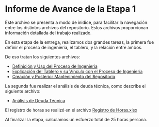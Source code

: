 # Informe de Avance de la Etapa 1
Este archivo se presenta a modo de ínidice, para facilitar la navegación entre los distintos archivos del repositorio. Estos archivos proporcionan información detallada del trabajo realizado.

En esta etapa de la entrega, realizamos dos grandes tareas, la primera fue definir el proceso de ingeniería, el tablero, y la relación entre ambos.

De eso tratan los siguientes archivos:
* [Definición y Uso del Proceso de Ingeniería](https://github.com/IngSoft-ISA2-2023-2/obligatorio-mazziotti-macedo-torres/blob/b404a1da6a1de9e9723dc9e7fafad91fe0a80717/Entrega%201/Documentacion/Definici%C3%B3n%20y%20Uso%20del%20Proceso%20de%20Ingenier%C3%ADa.md)
* [Explicación del Tablero y su Vínculo con el Proceso de Ingeniería](https://github.com/IngSoft-ISA2-2023-2/obligatorio-mazziotti-macedo-torres/blob/b404a1da6a1de9e9723dc9e7fafad91fe0a80717/Entrega%201/Documentacion/Explicaci%C3%B3n%20del%20Tablero%20y%20su%20V%C3%ADnculo%20con%20el%20Proceso%20de%20Ingenier%C3%ADa.md)
* [Creación y Posterior Mantenimiento del Repositorio](https://github.com/IngSoft-ISA2-2023-2/obligatorio-mazziotti-macedo-torres/blob/b404a1da6a1de9e9723dc9e7fafad91fe0a80717/Entrega%201/Documentacion/Creaci%C3%B3n%20y%20Posterior%20Mantenimiento%20del%20Repositorio.md)

La segunda fue realizar el análisis de deuda técnica, como describe el siguiente archivo:
* [Análisis de Deuda Técnica](https://github.com/IngSoft-ISA2-2023-2/obligatorio-mazziotti-macedo-torres/blob/b404a1da6a1de9e9723dc9e7fafad91fe0a80717/Entrega%201/Documentacion/An%C3%A1lisis%20de%20Deuda%20T%C3%A9cnica.md)

El registro de horas se realizó en el archivo [Registro de Horas.xlsx](https://github.com/IngSoft-ISA2-2023-2/obligatorio-mazziotti-macedo-torres/blob/b404a1da6a1de9e9723dc9e7fafad91fe0a80717/Entrega%201/Documentacion/Registro%20de%20Horas.xlsx)

Al finalizar la etapa, calculamos un esfuerzo total de 25 horas persona.